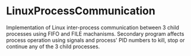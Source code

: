 # LinuxProcessCommunication
Implementation of Linux inter-process communication between 3 child processes using FIFO and FILE machanisms. Secondary program affects process operation using signals and process' PID numbers to kill, stop or continue any of the 3 child processes.
